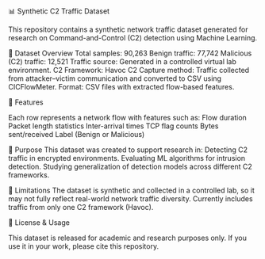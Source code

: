 📊 Synthetic C2 Traffic Dataset

This repository contains a synthetic network traffic dataset generated for research on Command-and-Control (C2) detection using Machine Learning.

🔹 Dataset Overview
Total samples: 90,263
  Benign traffic: 77,742
  Malicious (C2) traffic: 12,521
Traffic source: Generated in a controlled virtual lab environment.
C2 Framework: Havoc C2
Capture method: Traffic collected from attacker–victim communication and converted to CSV using CICFlowMeter.
Format: CSV files with extracted flow-based features.

🔹 Features

Each row represents a network flow with features such as:
Flow duration
Packet length statistics
Inter-arrival times
TCP flag counts
Bytes sent/received
Label (Benign or Malicious)

🔹 Purpose
This dataset was created to support research in:
Detecting C2 traffic in encrypted environments.
Evaluating ML algorithms for intrusion detection.
Studying generalization of detection models across different C2 frameworks.

🔹 Limitations
The dataset is synthetic and collected in a controlled lab, so it may not fully reflect real-world network traffic diversity.
Currently includes traffic from only one C2 framework (Havoc).

🔹 License & Usage

This dataset is released for academic and research purposes only.
If you use it in your work, please cite this repository.
